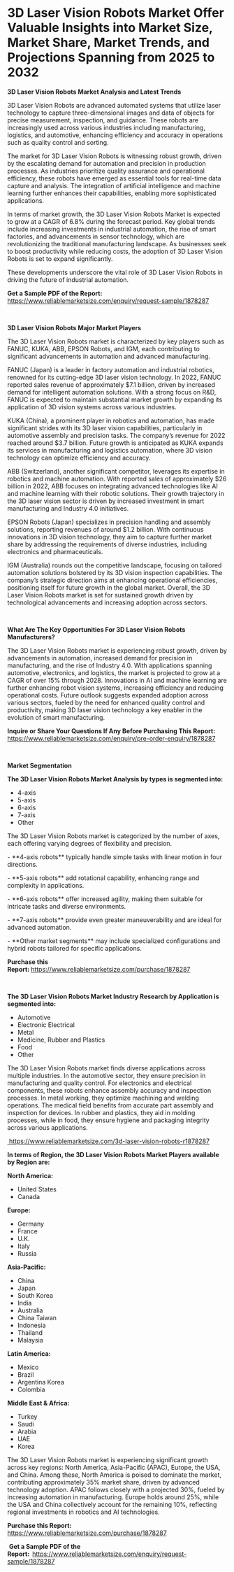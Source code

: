 <p><h1>3D Laser Vision Robots Market Offer Valuable Insights into Market Size, Market Share, Market Trends, and Projections Spanning from 2025 to 2032</h1></p><p><strong>3D Laser Vision Robots Market Analysis and Latest Trends</strong></p>
<p><p>3D Laser Vision Robots are advanced automated systems that utilize laser technology to capture three-dimensional images and data of objects for precise measurement, inspection, and guidance. These robots are increasingly used across various industries including manufacturing, logistics, and automotive, enhancing efficiency and accuracy in operations such as quality control and sorting.</p><p>The market for 3D Laser Vision Robots is witnessing robust growth, driven by the escalating demand for automation and precision in production processes. As industries prioritize quality assurance and operational efficiency, these robots have emerged as essential tools for real-time data capture and analysis. The integration of artificial intelligence and machine learning further enhances their capabilities, enabling more sophisticated applications.</p><p>In terms of market growth, the 3D Laser Vision Robots Market is expected to grow at a CAGR of 6.8% during the forecast period. Key global trends include increasing investments in industrial automation, the rise of smart factories, and advancements in sensor technology, which are revolutionizing the traditional manufacturing landscape. As businesses seek to boost productivity while reducing costs, the adoption of 3D Laser Vision Robots is set to expand significantly. </p><p>These developments underscore the vital role of 3D Laser Vision Robots in driving the future of industrial automation.</p></p>
<p><strong>Get a Sample PDF of the Report:&nbsp;</strong> <a href="https://www.reliablemarketsize.com/enquiry/request-sample/1878287?utm_campaign=3254&utm_medium=2&utm_source=Github&utm_content=ia&utm_term=12042025&utm_id=3d-laser-vision-robots">https://www.reliablemarketsize.com/enquiry/request-sample/1878287</a></p>
<p>&nbsp;</p>
<p><strong>3D Laser Vision Robots Major Market Players</strong></p>
<p><p>The 3D Laser Vision Robots market is characterized by key players such as FANUC, KUKA, ABB, EPSON Robots, and IGM, each contributing to significant advancements in automation and advanced manufacturing.</p><p>FANUC (Japan) is a leader in factory automation and industrial robotics, renowned for its cutting-edge 3D laser vision technology. In 2022, FANUC reported sales revenue of approximately $7.1 billion, driven by increased demand for intelligent automation solutions. With a strong focus on R&D, FANUC is expected to maintain substantial market growth by expanding its application of 3D vision systems across various industries.</p><p>KUKA (China), a prominent player in robotics and automation, has made significant strides with its 3D laser vision capabilities, particularly in automotive assembly and precision tasks. The company’s revenue for 2022 reached around $3.7 billion. Future growth is anticipated as KUKA expands its services in manufacturing and logistics automation, where 3D vision technology can optimize efficiency and accuracy.</p><p>ABB (Switzerland), another significant competitor, leverages its expertise in robotics and machine automation. With reported sales of approximately $26 billion in 2022, ABB focuses on integrating advanced technologies like AI and machine learning with their robotic solutions. Their growth trajectory in the 3D laser vision sector is driven by increased investment in smart manufacturing and Industry 4.0 initiatives.</p><p>EPSON Robots (Japan) specializes in precision handling and assembly solutions, reporting revenues of around $1.2 billion. With continuous innovations in 3D vision technology, they aim to capture further market share by addressing the requirements of diverse industries, including electronics and pharmaceuticals.</p><p>IGM (Australia) rounds out the competitive landscape, focusing on tailored automation solutions bolstered by its 3D vision inspection capabilities. The company’s strategic direction aims at enhancing operational efficiencies, positioning itself for future growth in the global market. Overall, the 3D Laser Vision Robots market is set for sustained growth driven by technological advancements and increasing adoption across sectors.</p></p>
<p>&nbsp;</p>
<p><strong>What Are The Key Opportunities For 3D Laser Vision Robots Manufacturers?</strong></p>
<p><p>The 3D Laser Vision Robots market is experiencing robust growth, driven by advancements in automation, increased demand for precision in manufacturing, and the rise of Industry 4.0. With applications spanning automotive, electronics, and logistics, the market is projected to grow at a CAGR of over 15% through 2028. Innovations in AI and machine learning are further enhancing robot vision systems, increasing efficiency and reducing operational costs. Future outlook suggests expanded adoption across various sectors, fueled by the need for enhanced quality control and productivity, making 3D laser vision technology a key enabler in the evolution of smart manufacturing.</p></p>
<p><strong>Inquire or Share Your Questions If Any Before Purchasing This Report:</strong> <a href="https://www.reliablemarketsize.com/enquiry/pre-order-enquiry/1878287?utm_campaign=3254&utm_medium=2&utm_source=Github&utm_content=ia&utm_term=12042025&utm_id=3d-laser-vision-robots">https://www.reliablemarketsize.com/enquiry/pre-order-enquiry/1878287</a></p>
<p>&nbsp;</p>
<p><strong>Market Segmentation</strong></p>
<p><strong>The 3D Laser Vision Robots Market Analysis by types is segmented into:</strong></p>
<p><ul><li>4-axis</li><li>5-axis</li><li>6-axis</li><li>7-axis</li><li>Other</li></ul></p>
<p><p>The 3D Laser Vision Robots market is categorized by the number of axes, each offering varying degrees of flexibility and precision. </p><p>- **4-axis robots** typically handle simple tasks with linear motion in four directions. </p><p>- **5-axis robots** add rotational capability, enhancing range and complexity in applications. </p><p>- **6-axis robots** offer increased agility, making them suitable for intricate tasks and diverse environments. </p><p>- **7-axis robots** provide even greater maneuverability and are ideal for advanced automation. </p><p>- **Other market segments** may include specialized configurations and hybrid robots tailored for specific applications.</p></p>
<p><strong>Purchase this Report:&nbsp;</strong><a href="https://www.reliablemarketsize.com/purchase/1878287?utm_campaign=3254&utm_medium=2&utm_source=Github&utm_content=ia&utm_term=12042025&utm_id=3d-laser-vision-robots">https://www.reliablemarketsize.com/purchase/1878287</a></p>
<p>&nbsp;</p>
<p><strong>The 3D Laser Vision Robots Market Industry Research by Application is segmented into:</strong></p>
<p><ul><li>Automotive</li><li>Electronic Electrical</li><li>Metal</li><li>Medicine, Rubber and Plastics</li><li>Food</li><li>Other</li></ul></p>
<p><p>The 3D Laser Vision Robots market finds diverse applications across multiple industries. In the automotive sector, they ensure precision in manufacturing and quality control. For electronics and electrical components, these robots enhance assembly accuracy and inspection processes. In metal working, they optimize machining and welding operations. The medical field benefits from accurate part assembly and inspection for devices. In rubber and plastics, they aid in molding processes, while in food, they ensure hygiene and packaging integrity across various applications.</p></p>
<p><a href="https://www.reliablemarketsize.com/3d-laser-vision-robots-r1878287?utm_campaign=3254&utm_medium=2&utm_source=Github&utm_content=ia&utm_term=12042025&utm_id=3d-laser-vision-robots">&nbsp;https://www.reliablemarketsize.com/3d-laser-vision-robots-r1878287</a></p>
<p><strong>In terms of Region, the 3D Laser Vision Robots Market Players available by Region are:</strong></p>
<p>
    <p> <strong> North America: </strong>
        <ul>
            <li>United States</li>
            <li>Canada</li>
        </ul>
        </p> 
    <p> <strong> Europe: </strong>
        <ul>
            <li>Germany</li>
            <li>France</li>
            <li>U.K.</li>
            <li>Italy</li>
            <li>Russia</li>
        </ul>
        </p> 
    <p> <strong> Asia-Pacific: </strong>
        <ul>
            <li>China</li>
            <li>Japan</li>
            <li>South Korea</li>
            <li>India</li>
            <li>Australia</li>
            <li>China Taiwan</li>
            <li>Indonesia</li>
            <li>Thailand</li>
            <li>Malaysia</li>
        </ul>
        </p> 
    <p> <strong> Latin America: </strong>
        <ul>
            <li>Mexico</li>
            <li>Brazil</li>
            <li>Argentina Korea</li>
            <li>Colombia</li>
        </ul>
        </p> 
    <p> <strong> Middle East & Africa: </strong>
        <ul>
            <li>Turkey</li>
            <li>Saudi</li>
            <li>Arabia</li>
            <li>UAE</li>
            <li>Korea</li>
        </ul>
    </p>
    </p>
<p><p>The 3D Laser Vision Robots market is experiencing significant growth across key regions: North America, Asia-Pacific (APAC), Europe, the USA, and China. Among these, North America is poised to dominate the market, contributing approximately 35% market share, driven by advanced technology adoption. APAC follows closely with a projected 30%, fueled by increasing automation in manufacturing. Europe holds around 25%, while the USA and China collectively account for the remaining 10%, reflecting regional investments in robotics and AI technologies.</p></p>
<p><strong>Purchase this Report: </strong><a href="https://www.reliablemarketsize.com/purchase/1878287?utm_campaign=3254&utm_medium=2&utm_source=Github&utm_content=ia&utm_term=12042025&utm_id=3d-laser-vision-robots">https://www.reliablemarketsize.com/purchase/1878287</a></p>
<p>&nbsp;<strong>Get a Sample PDF of the Report:&nbsp;&nbsp;</strong><a href="https://www.reliablemarketsize.com/enquiry/request-sample/1878287?utm_campaign=3254&utm_medium=2&utm_source=Github&utm_content=ia&utm_term=12042025&utm_id=3d-laser-vision-robots">https://www.reliablemarketsize.com/enquiry/request-sample/1878287</a></p>
<p><strong></strong></p>
<p><p></p><p></p><p></p></p>